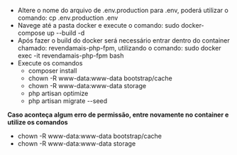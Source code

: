 - Altere o nome do arquivo de .env.production para .env, poderá utilizar o comando: cp .env.production .env
- Navege até a pasta docker e execute o comando: sudo docker-compose up --build -d
- Após fazer o build do docker será necessário entrar dentro do container chamado: revendamais-php-fpm, utilizando o comando: sudo docker exec -it revendamais-php-fpm bash
- Execute os comandos
    - composer install
    - chown -R www-data:www-data bootstrap/cache
    - chown -R www-data:www-data storage
    - php artisan optimize
    - php artisan migrate --seed
   
**Caso aconteça algum erro de permissão, entre novamente no container e utilize os comandos**
- chown -R www-data:www-data bootstrap/cache
- chown -R www-data:www-data storage
